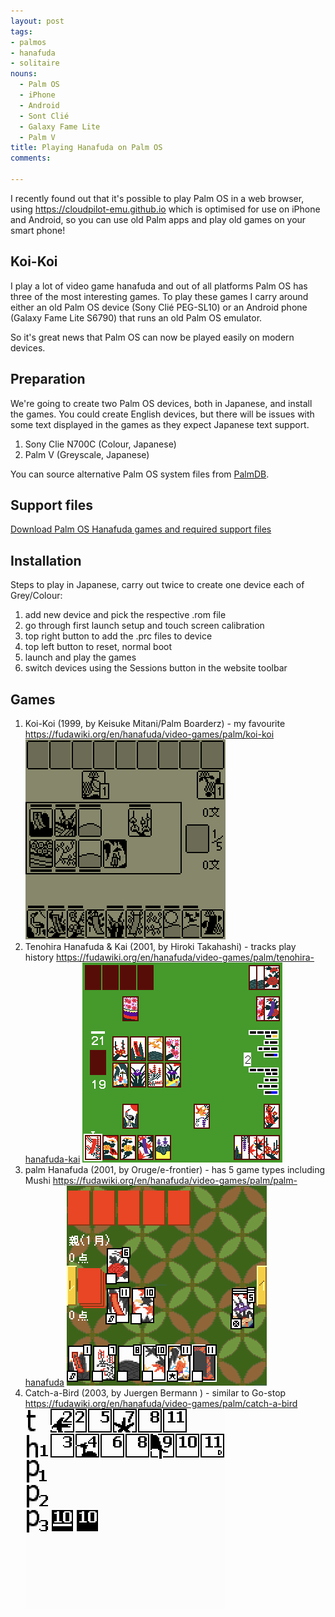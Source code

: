 ```yaml
---
layout: post
tags:
- palmos
- hanafuda
- solitaire
nouns:
  - Palm OS
  - iPhone
  - Android
  - Sont Clié
  - Galaxy Fame Lite
  - Palm V
title: Playing Hanafuda on Palm OS
comments: 

---
```


I recently found out that it's possible to play Palm OS in a web browser, using https://cloudpilot-emu.github.io which is optimised for use on iPhone and Android, so you can use old Palm apps and play old games on your smart phone!

## Koi-Koi

I play a lot of video game hanafuda and out of all platforms Palm OS has three of the most interesting games. To play these games I carry around either an old Palm OS device (Sony Clié PEG-SL10) or an Android phone (Galaxy Fame Lite S6790) that runs an old Palm OS emulator.

So it's great news that Palm  OS can now be played easily on modern devices.

## Preparation

We're going to create two Palm OS devices, both in Japanese, and install the games. You could create English devices, but there will be issues with some text displayed in the games as they expect Japanese text support.

1. Sony Clie N700C (Colour, Japanese)
2. Palm V (Greyscale, Japanese)

You can source alternative Palm OS system files from [PalmDB](https://palmdb.net/app/palm-roms-complete).

## Support files

[Download Palm OS Hanafuda games and required support files](https://www.dropbox.com/s/b2obo97hlbb89n5/Palm%20OS%20Hanafuda%20games.zip?dl=0)

## Installation

Steps to play in Japanese, carry out twice to create one device each of Grey/Colour:

1. add new device and pick the respective .rom file
2. go through first launch setup and touch screen calibration
3. top right button to add the .prc files to device
4. top left button to reset, normal boot
5. launch and play the games 
6. switch devices using the Sessions button in the website toolbar

## Games
1. Koi-Koi (1999, by Keisuke Mitani/Palm Boarderz) - my favourite
    https://fudawiki.org/en/hanafuda/video-games/palm/koi-koi
    ![PNG](/images/posts/palmos-hanafuda-1.png#pixel "Koi-Koi")
2. Tenohira Hanafuda & Kai (2001, by Hiroki Takahashi) - tracks play history
    https://fudawiki.org/en/hanafuda/video-games/palm/tenohira-hanafuda-kai
    ![PNG](/images/posts/palmos-hanafuda-2.png#pixel "Tenohira Hanafuda Kai")
3. palm Hanafuda (2001, by Oruge/e-frontier) - has 5 game types including Mushi
    https://fudawiki.org/en/hanafuda/video-games/palm/palm-hanafuda
    ![PNG](/images/posts/palmos-hanafuda-3.png#pixel "palm Hanafuda")
4. Catch-a-Bird (2003, by Juergen Bermann ) - similar to Go-stop
    https://fudawiki.org/en/hanafuda/video-games/palm/catch-a-bird 
    ![PNG](/images/posts/palmos-hanafuda-4.png#pixel "Catch-a-Bird")
